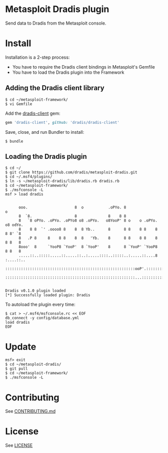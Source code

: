 # Metasploit Dradis plugin

Send data to Dradis from the Metasploit console.


# Install

Installation is a 2-step process:

* You have to require the Dradis client bindings in Metasploit's Gemfile
* You have to load the Dradis plugin into the Framework

## Adding the Dradis client library

```
$ cd ~/metasploit-framework/
$ vi Gemfile
```

Add the [dradis-client](https://github.com/dradis/dradis-client) gem:

```ruby
gem 'dradis-client', github: 'dradis/dradis-client'
```

Save, close, and run Bundler to install:

```
$ bundle
```



## Loading the Dradis plugin

```
$ cd ~/
$ git clone https://github.com/dradis/metasploit-dradis.git
$ cd ~/.msf4/plugins/
$ ln -s ~/metasploit-dradis/lib/dradis.rb dradis.rb
$ cd ~/metasploit-framework/
$ ./msfconsole -L
msf > load dradis


      ooo.                     8  o           .oPYo. 8                o
      8  `8.                   8              8    8 8
      8   `8 oPYo. .oPYo. .oPYo8 o8 .oPYo.   o8YooP' 8 o    o .oPYo. o8 odYo.
      8    8 8  `' .oooo8 8    8  8 Yb..      8      8 8    8 8    8  8 8' `8
      8   .P 8     8    8 8    8  8   'Yb.    8      8 8    8 8    8  8 8   8
      8ooo'  8     `YooP8 `YooP'  8 `YooP'    8      8 `YooP' `YooP8  8 8   8
      .....::..:::::.....::.....::..:.....::::..:::::..:.....::....8 :....::..
      ::::::::::::::::::::::::::::::::::::::::::::::::::::::::::ooP'.:::::::::
      ::::::::::::::::::::::::::::::::::::::::::::::::::::::::::...:::::::::::


Dradis v0.1.0 plugin loaded
[*] Successfully loaded plugin: Dradis
```

To autoload the plugin every time:

```
$ cat > ~/.msf4/msfconsole.rc << EOF
db_connect -y config/database.yml
load dradis
EOF
```


# Update

```
msf> exit
$ cd ~/metasploit-dradis/
$ git pull
$ cd ~/metasploit-framework/
$ ./msfconsole -L
```

# Contributing

See [CONTRIBUTING.md](https://github.com/dradis/metasploit-dradis/blob/master/CONTRIBUTING.md)

# License

See [LICENSE](https://github.com/dradis/metasploit-dradis/blob/master/LICENSE)
